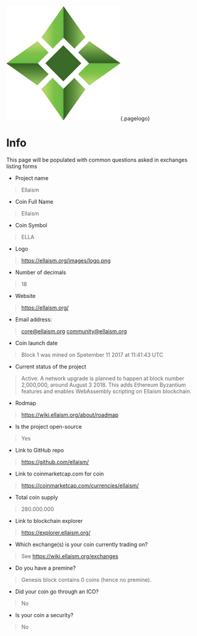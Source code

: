 ![Logo](/uploads/logo.png "Logo"){.pagelogo}
<!-- TITLE: Listing info -->
<!-- SUBTITLE: Ellaism - A stable network with no premine and no dev fees -->

# Info
This page will be populated with common questions asked in exchanges listing forms

* Project name
> Ellaism

* Coin Full Name
> Ellaism

* Coin Symbol
> ELLA

* Logo
> https://ellaism.org/images/logo.png

* Number of decimals
> 18

* Website
> https://ellaism.org/

* Email address:
> core@ellaism.org community@ellaism.org

* Coin launch date
> Block 1 was mined on Spetember 11 2017 at 11:41:43 UTC

* Current status of the project
> Active. A network upgrade is planned to happen at block number 2,000,000, around August 3 2018. This adds Ethereum Byzantium features and enables WebAssembly scripting on Ellaism blockchain.

* Rodmap
> https://wiki.ellaism.org/about/roadmap

* Is the project open-source
> Yes

* Link to GitHub repo
> https://github.com/ellaism/

* Link to coinmarketcap.com for coin
> https://coinmarketcap.com/currencies/ellaism/

* Total coin supply
> 280.000.000

* Link to blockchain explorer
> https://explorer.ellaism.org/

* Which exchange(s) is your coin currently trading on?
> See https://wiki.ellaism.org/exchanges

* Do you have a premine?
> Genesis block contains 0 coins (hence no premine).

* Did your coin go through an ICO?
> No

* Is your coin a security?
> No
